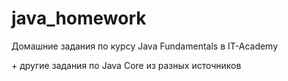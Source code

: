 # java_homework

Домашние задания по курсу Java Fundamentals в IT-Academy 

\+ другие задания по Java Core из разных источников
